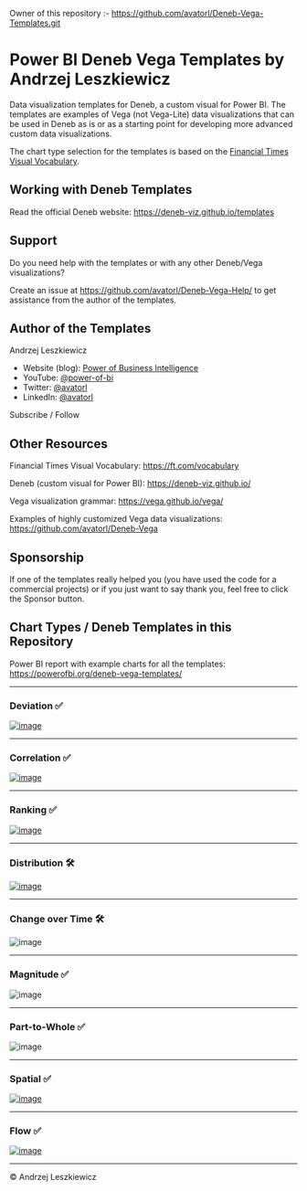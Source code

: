 Owner of this repository :- https://github.com/avatorl/Deneb-Vega-Templates.git

# Power BI Deneb Vega Templates by Andrzej Leszkiewicz

Data visualization templates for Deneb, a custom visual for Power BI. The templates are examples of Vega (not Vega-Lite) data visualizations that can be used in Deneb as is or as a starting point for developing more advanced custom data visualizations.

The chart type selection for the templates is based on the [Financial Times Visual Vocabulary](https://github.com/Financial-Times/chart-doctor/tree/main/visual-vocabulary).

## Working with Deneb Templates

Read the official Deneb website: https://deneb-viz.github.io/templates

## Support

Do you need help with the templates or with any other Deneb/Vega visualizations?

Create an issue at https://github.com/avatorl/Deneb-Vega-Help/ to get assistance from the author of the templates.

## Author of the Templates

Andrzej Leszkiewicz
- Website (blog): [Power of Business Intelligence](https://powerofbi.org/)
- YouTube: [@power-of-bi](https://www.youtube.com/@power-of-bi)
- Twitter: [@avatorl](https://twitter.com/avatorl)
- LinkedIn: [@avatorl](https://www.linkedin.com/in/avatorl/)

Subscribe / Follow

## Other Resources

Financial Times Visual Vocabulary: https://ft.com/vocabulary

Deneb (custom visual for Power BI): https://deneb-viz.github.io/

Vega visualization grammar: https://vega.github.io/vega/

Examples of highly customized Vega data visualizations: https://github.com/avatorl/Deneb-Vega

## Sponsorship

If one of the templates really helped you (you have used the code for a commercial projects) or if you just want to say thank you, feel free to click the Sponsor button.

## Chart Types / Deneb Templates in this Repository

Power BI report with example charts for all the templates: https://powerofbi.org/deneb-vega-templates/

---

### Deviation ✅

[![image](https://github.com/avatorl/Deneb-Vega-Templates/assets/59934292/febdddb3-0ec7-429f-afa2-9a28cb8a4b0b)](https://github.com/avatorl/Deneb-Vega-Templates/blob/main/deviation)

---

### Correlation ✅

[![image](https://github.com/avatorl/Deneb-Vega-Templates/assets/59934292/ec12bcb6-c4e6-40bb-bca1-6f3d7a45fd04)](https://github.com/avatorl/Deneb-Vega-Templates/tree/main/correlation)

---

### Ranking ✅

[![image](https://github.com/avatorl/Deneb-Vega-Templates/assets/59934292/cecf5523-6338-4ddc-82d4-66ca00a942bd)](https://github.com/avatorl/Deneb-Vega-Templates/tree/main/ranking)

---

### Distribution 🛠️

[![image](https://github.com/avatorl/Deneb-Vega-Templates/assets/59934292/1516292d-1e60-423c-8d0c-ab9ed5614f9e)](https://github.com/avatorl/Deneb-Vega-Templates/tree/main/distribution)

---

### Change over Time 🛠️

![image](https://github.com/avatorl/Deneb-Vega-Templates/assets/59934292/1612acac-b37f-4f4f-a4bb-cf9e9ce8ee85)

---

### Magnitude ✅

![image](https://github.com/avatorl/Deneb-Vega-Templates/assets/59934292/94ba7db4-53b7-4e73-9e88-16679b6baa53)

---

### Part-to-Whole ✅

![image](https://github.com/avatorl/Deneb-Vega-Templates/assets/59934292/4a4e30f8-23ae-4fc1-a2e2-f5d452fea5aa)

---

### Spatial ✅

[![image](https://github.com/avatorl/Deneb-Vega-Templates/assets/59934292/0d4390ac-66a2-44fc-b306-a0554b23602f)](https://github.com/avatorl/Deneb-Vega-Templates/tree/main/spatial)

---

### Flow ✅

[![image](https://github.com/avatorl/Deneb-Vega-Templates/assets/59934292/83a36f70-da2e-4579-8679-fb76223c9bb3)](https://github.com/avatorl/Deneb-Vega-Templates/blob/main/flow)

---

© Andrzej Leszkiewicz
